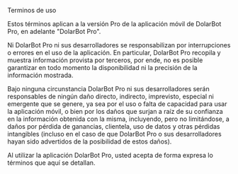Terminos de uso

Estos términos aplican a la versión Pro de la aplicación móvil de DolarBot Pro, en adelante "DolarBot Pro".

Ni DolarBot Pro ni sus desarrolladores se responsabilizan por interrupciones o errores en el uso de la aplicación. En particular, DolarBot Pro recopila y muestra información provista por terceros, por ende, no es posible garantizar en todo momento la disponibilidad ni la precisión de la información mostrada.

Bajo ninguna circunstancia DolarBot Pro ni sus desarrolladores serán responsables de ningún daño directo, indirecto, imprevisto, especial ni emergente que se genere, ya sea por el uso o falta de capacidad para usar la aplicación móvil, o bien por los daños que surjan a raíz de su confianza en la información obtenida con la misma, incluyendo, pero no limitándose, a daños por pérdida de ganancias, clientela, uso de datos y otras pérdidas intangibles (incluso en el caso de que DolarBot Pro o sus desarrolladores hayan sido advertidos de la posibilidad de estos daños).

Al utilizar la aplicación DolarBot Pro, usted acepta de forma expresa lo términos que aquí se detallan.